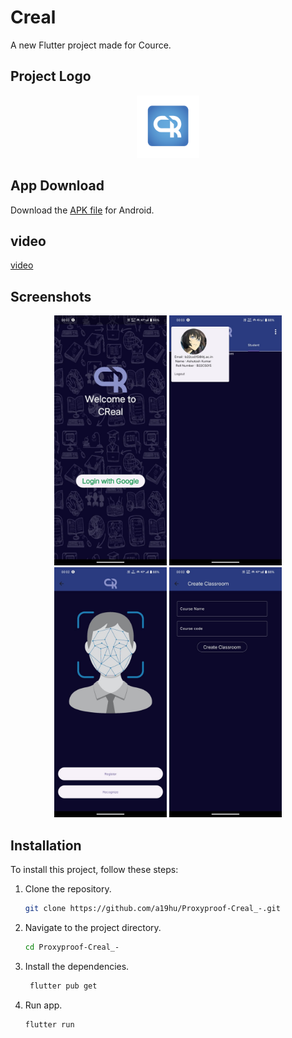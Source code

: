 # Creal
A new Flutter project made for Cource.

## Project Logo
<div align="center">
  <img src="assets/logo.png" alt="Project Logo" width="100" height="100">
</div>

## App Download
Download the [APK file](https://drive.google.com/file/d/15gbXBYPlb4c4B8qN_WQiadFdSUTTnzQp/view) for Android.

## video
[video](https://www.youtube.com/watch?v=KlKf7AiV8WU)

## Screenshots
<div align="center">
  <img src="Screenshot/step1.jpeg" alt="Screenshot Step 1" height="400">
  <img src="Screenshot/step2.jpeg" alt="Screenshot Step 2" height="400">
  <img src="Screenshot/step3.jpeg" alt="Screenshot Step 3" height="400">
  <img src="Screenshot/step4.jpeg" alt="Screenshot Step 4" height="400">
  
</div>


## Installation

To install this project, follow these steps:
1. Clone the repository.
   ```sh
   git clone https://github.com/a19hu/Proxyproof-Creal_-.git

2. Navigate to the project directory.
   ```sh
   cd Proxyproof-Creal_-

3. Install the dependencies.
   ```sh
    flutter pub get

4. Run app.
   ```sh
   flutter run
